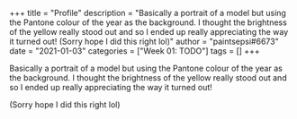+++
title = "Profile"
description = "Basically a portrait of a model but using the Pantone colour of the year as the background. I thought the brightness of the yellow really stood out and so I ended up really appreciating the way it turned out!   (Sorry hope I did this right lol)"
author = "paintsepsi#6673"
date = "2021-01-03"
categories = ["Week 01: TODO"]
tags = []
+++

Basically a portrait of a model but using the Pantone colour of the year as the background. I thought the brightness of the yellow really stood out and so I ended up really appreciating the way it turned out! 

(Sorry hope I did this right lol)
